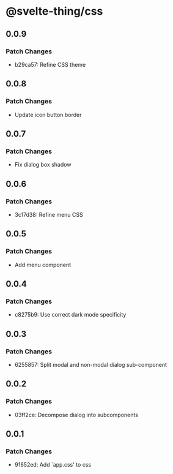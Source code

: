 # @svelte-thing/css

## 0.0.9

### Patch Changes

- b29ca57: Refine CSS theme

## 0.0.8

### Patch Changes

- Update icon button border

## 0.0.7

### Patch Changes

- Fix dialog box shadow

## 0.0.6

### Patch Changes

- 3c17d38: Refine menu CSS

## 0.0.5

### Patch Changes

- Add menu component

## 0.0.4

### Patch Changes

- c8275b9: Use correct dark mode specificity

## 0.0.3

### Patch Changes

- 6255857: Split modal and non-modal dialog sub-component

## 0.0.2

### Patch Changes

- 03ff2ce: Decompose dialog into subcomponents

## 0.0.1

### Patch Changes

- 91652ed: Add `app.css' to css
